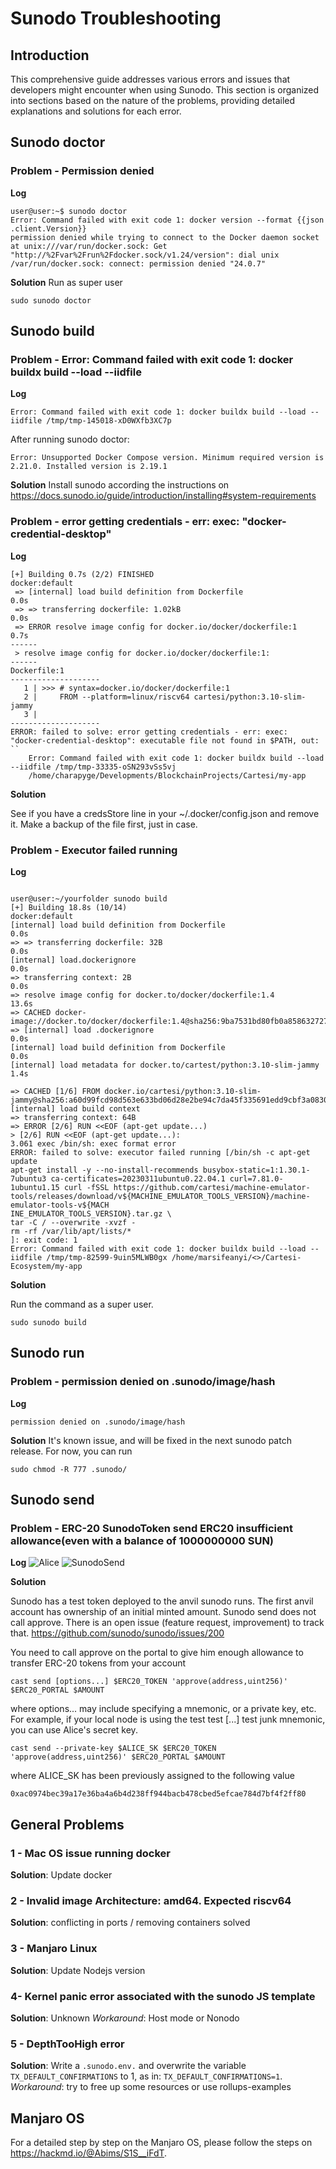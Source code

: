# Sunodo Troubleshooting

## Introduction

This comprehensive guide addresses various errors and issues that developers might encounter when using Sunodo. This section is organized into sections based on the nature of the problems, providing detailed explanations and solutions for each error.

## **Sunodo doctor**
### **Problem - Permission denied**
**Log**
````
user@user:~$ sunodo doctor
Error: Command failed with exit code 1: docker version --format {{json .client.Version}}
permission denied while trying to connect to the Docker daemon socket at unix:///var/run/docker.sock: Get "http://%2Fvar%2Frun%2Fdocker.sock/v1.24/version": dial unix /var/run/docker.sock: connect: permission denied "24.0.7"
````

**Solution**
Run as super user
````
sudo sunodo doctor
````

## **Sunodo build**

### **Problem - Error: Command failed with exit code 1: docker buildx build --load --iidfile**

**Log**
````
Error: Command failed with exit code 1: docker buildx build --load --iidfile /tmp/tmp-145018-xD0WXfb3XC7p
````
After running sunodo doctor:
````
Error: Unsupported Docker Compose version. Minimum required version is 2.21.0. Installed version is 2.19.1
````

**Solution**
Install sunodo according the instructions on https://docs.sunodo.io/guide/introduction/installing#system-requirements

### Problem - **error getting credentials - err: exec: "docker-credential-desktop"**

**Log**
````
[+] Building 0.7s (2/2) FINISHED                                                                                     docker:default
 => [internal] load build definition from Dockerfile                                                                           0.0s
 => => transferring dockerfile: 1.02kB                                                                                         0.0s
 => ERROR resolve image config for docker.io/docker/dockerfile:1                                                               0.7s
------
 > resolve image config for docker.io/docker/dockerfile:1:
------
Dockerfile:1
--------------------
   1 | >>> # syntax=docker.io/docker/dockerfile:1
   2 |     FROM --platform=linux/riscv64 cartesi/python:3.10-slim-jammy
   3 |
--------------------
ERROR: failed to solve: error getting credentials - err: exec: "docker-credential-desktop": executable file not found in $PATH, out: ``
    Error: Command failed with exit code 1: docker buildx build --load --iidfile /tmp/tmp-33335-oSN293vSs5vj
    /home/charapyge/Developments/BlockchainProjects/Cartesi/my-app

````

**Solution**

See if you have a credsStore line in your ~/.docker/config.json and remove it. Make a backup of the file first, just in case.

### Problem - Executor failed running
**Log**
````

user@user:~/yourfolder sunodo build
[+] Building 18.8s (10/14)																	docker:default
[internal] load build definition from Dockerfile									0.0s
=> => transferring dockerfile: 32B													0.0s
[internal] load.dockerignore														0.0s
=> transferring context: 2B															0.0s
=> resolve image config for docker.to/docker/dockerfile:1.4  						13.6s
=> CACHED docker-image://docker.to/docker/dockerfile:1.4@sha256:9ba7531bd80fb0a858632727cf7a112fbfd19b17e94c4e84ced81e24ef1a0dbc => [internal] load .dockerignore 														0.0s
[internal] load build definition from Dockerfile									0.0s
[internal] load metadata for docker.to/cartest/python:3.10-slim-jammy				1.4s

=> CACHED [1/6] FROM docker.io/cartesi/python:3.10-slim-jammy@sha256:a60d99fcd98d563e633bd06d28e2be94c7da45f335691edd9cbf3a0830694638 [internal] load build context
=> transferring context: 64B
=> ERROR [2/6] RUN <<EOF (apt-get update...)
> [2/6] RUN <<EOF (apt-get update...):
3.061 exec /bin/sh: exec format error
ERROR: failed to solve: executor failed running [/bin/sh -c apt-get update
apt-get install -y --no-install-recommends busybox-static=1:1.30.1-7ubuntu3 ca-certificates=20230311ubuntu0.22.04.1 curl=7.81.0-1ubuntu1.15 curl -fSSL https://github.com/cartesi/machine-emulator-tools/releases/download/v${MACHINE_EMULATOR_TOOLS_VERSION}/machine-emulator-tools-v${MACH
INE_EMULATOR_TOOLS_VERSION}.tar.gz \
tar -C / --overwrite -xvzf -
rm -rf /var/lib/apt/lists/*
]: exit code: 1
Error: Command failed with exit code 1: docker buildx build --load --iidfile /tmp/tmp-82599-9uin5MLWB0gx /home/marsifeanyi/<>/Cartesi-Ecosystem/my-app
````

**Solution**

Run the command as a super user.
````
sudo sunodo build
````

## Sunodo run

### Problem - **permission denied on .sunodo/image/hash**

**Log**
````
permission denied on .sunodo/image/hash
````

**Solution**
It's known issue, and will be fixed in the next sunodo patch release.
For now, you can run
````
sudo chmod -R 777 .sunodo/
````

##  **Sunodo send**

### Problem - ERC-20 SunodoToken send ERC20 insufficient allowance(even with a balance of 1000000000 SUN)

**Log**
![Alice](./sunodoTSimages/alicesun.png)
![SunodoSend](./sunodoTSimages/sunodosend.PNG)

**Solution**

Sunodo has a test token deployed to the anvil sunodo runs. The first anvil account has ownership of an initial minted amount. Sunodo send does not call approve. There is an open issue (feature request, improvement) to track that. https://github.com/sunodo/sunodo/issues/200

You need to call approve on the portal to give him enough allowance to transfer ERC-20 tokens from your account

````
cast send [options...] $ERC20_TOKEN 'approve(address,uint256)' $ERC20_PORTAL $AMOUNT
````

where options... may include specifying a mnemonic, or a private key, etc. 
For example, if your local node is using the test test [...] test junk mnemonic, you can use Alice's secret key.
````
cast send --private-key $ALICE_SK $ERC20_TOKEN 'approve(address,uint256)' $ERC20_PORTAL $AMOUNT
````

where ALICE_SK has been previously assigned to the following value
````
0xac0974bec39a17e36ba4a6b4d238ff944bacb478cbed5efcae784d7bf4f2ff80
````

## General Problems

### 1 - Mac OS issue  running docker
**Solution**: Update docker

### 2 - Invalid image Architecture: amd64. Expected riscv64 
**Solution**: conflicting in ports / removing containers solved

### 3 - Manjaro Linux 
**Solution**: Update Nodejs version

### 4- Kernel panic error associated with the sunodo JS template
**Solution**: Unknown
*Workaround*: Host mode or Nonodo

### 5 - DepthTooHigh error

**Solution**: Write a `.sunodo.env.` and overwrite the variable `TX_DEFAULT_CONFIRMATIONS` to 1, as in:  `TX_DEFAULT_CONFIRMATIONS=1`. 
*Workaround*: try to free up some resources or use rollups-examples


## Manjaro OS

For a detailed step by step on the Manjaro OS, please follow the steps on https://hackmd.io/@Abims/S1S__iFdT.


